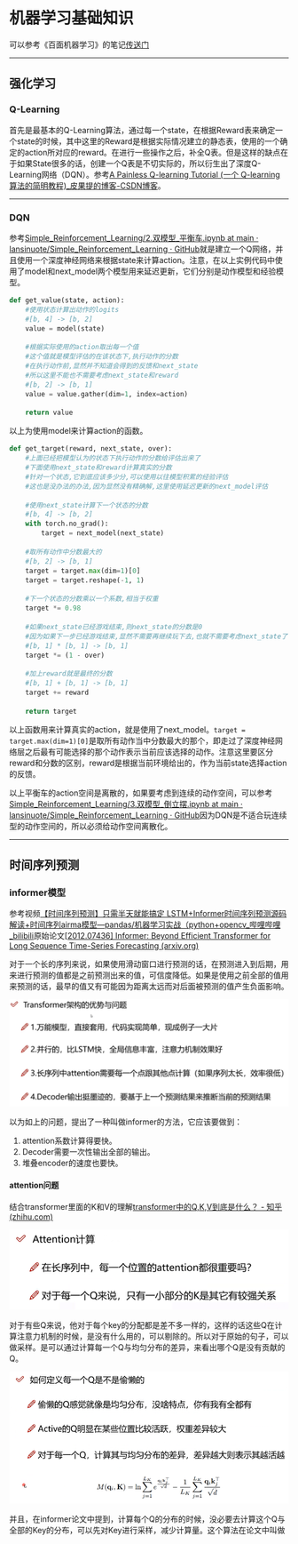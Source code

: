 # 机器学习基础知识

可以参考《百面机器学习》的笔记[传送门](../ml.md)

---

## 强化学习

### Q-Learning

首先是最基本的Q-Learning算法，通过每一个state，在根据Reward表来确定一个state的时候，其中这里的Reward是根据实际情况建立的静态表，使用的一个确定的action所对应的reward。在进行一些操作之后，补全Q表。但是这样的缺点在于如果State很多的话，创建一个Q表是不切实际的，所以衍生出了深度Q-Learning网络（DQN）。参考[A Painless Q-learning Tutorial (一个 Q-learning 算法的简明教程)_皮果提的博客-CSDN博客](https://blog.csdn.net/itplus/article/details/9361915)。

---

### DQN

参考[Simple_Reinforcement_Learning/2.双模型_平衡车.ipynb at main · lansinuote/Simple_Reinforcement_Learning · GitHub](https://github.com/lansinuote/Simple_Reinforcement_Learning/blob/main/6.DQN算法/2.双模型_平衡车.ipynb)就是建立一个Q网络，并且使用一个深度神经网络来根据state来计算action。注意，在以上实例代码中使用了model和next_model两个模型用来延迟更新，它们分别是动作模型和经验模型。

```python
def get_value(state, action):
    #使用状态计算出动作的logits
    #[b, 4] -> [b, 2]
    value = model(state)

    #根据实际使用的action取出每一个值
    #这个值就是模型评估的在该状态下,执行动作的分数
    #在执行动作前,显然并不知道会得到的反馈和next_state
    #所以这里不能也不需要考虑next_state和reward
    #[b, 2] -> [b, 1]
    value = value.gather(dim=1, index=action)

    return value

```

以上为使用model来计算action的函数。

```python
def get_target(reward, next_state, over):
    #上面已经把模型认为的状态下执行动作的分数给评估出来了
    #下面使用next_state和reward计算真实的分数
    #针对一个状态,它到底应该多少分,可以使用以往模型积累的经验评估
    #这也是没办法的办法,因为显然没有精确解,这里使用延迟更新的next_model评估

    #使用next_state计算下一个状态的分数
    #[b, 4] -> [b, 2]
    with torch.no_grad():
        target = next_model(next_state)

    #取所有动作中分数最大的
    #[b, 2] -> [b, 1]
    target = target.max(dim=1)[0]
    target = target.reshape(-1, 1)

    #下一个状态的分数乘以一个系数,相当于权重
    target *= 0.98

    #如果next_state已经游戏结束,则next_state的分数是0
    #因为如果下一步已经游戏结束,显然不需要再继续玩下去,也就不需要考虑next_state了.
    #[b, 1] * [b, 1] -> [b, 1]
    target *= (1 - over)

    #加上reward就是最终的分数
    #[b, 1] + [b, 1] -> [b, 1]
    target += reward

    return target

```

以上函数用来计算真实的action，就是使用了next_model。`target = target.max(dim=1)[0]`是取所有动作当中分数最大的那个，即走过了深度神经网络层之后最有可能选择的那个动作表示当前应该选择的动作。注意这里要区分reward和分数的区别，reward是根据当前环境给出的，作为当前state选择action的反馈。

以上平衡车的action空间是离散的，如果要考虑到连续的动作空间，可以参考[Simple_Reinforcement_Learning/3.双模型_倒立摆.ipynb at main · lansinuote/Simple_Reinforcement_Learning · GitHub](https://github.com/lansinuote/Simple_Reinforcement_Learning/blob/main/6.DQN算法/3.双模型_倒立摆.ipynb)因为DQN是不适合玩连续型的动作空间的，所以必须给动作空间离散化。

---

## 时间序列预测

### informer模型

参考视频[【时间序列预测】只需半天就能搞定 LSTM+Informer时间序列预测源码解读+时间序列airma模型—pandas/机器学习实战（python+opencv_哔哩哔哩_bilibili](https://www.bilibili.com/video/BV1Me4y1e7Jf/?vd_source=36542d6c49bf487d8a18d22be404b8d2)原始论文[[2012.07436\] Informer: Beyond Efficient Transformer for Long Sequence Time-Series Forecasting (arxiv.org)](https://arxiv.org/abs/2012.07436)

对于一个长的序列来说，如果使用滑动窗口进行预测的话，在预测进入到后期，用来进行预测的值都是之前预测出来的值，可信度降低。如果是使用之前全部的值用来预测的话，最早的值又有可能因为距离太远而对后面被预测的值产生负面影响。

![image-20221113125521546](basicKnow.assets/image-20221113125521546.png)

以为如上的问题，提出了一种叫做informer的方法，它应该要做到：

1. attention系数计算得要快。
2. Decoder需要一次性输出全部的输出。
3. 堆叠encoder的速度也要快。

#### attention问题

结合transformer里面的K和V的理解[transformer中的Q,K,V到底是什么？ - 知乎 (zhihu.com)](https://www.zhihu.com/question/427629601)

![image-20221116104607531](basicKnow.assets/image-20221116104607531.png)

对于有些Q来说，他对于每个key的分配都是差不多一样的，这样的话这些Q在计算注意力机制的时候，是没有什么用的，可以剔除的。所以对于原始的句子，可以做采样。是可以通过计算每一个Q与均匀分布的差异，来看出哪个Q是没有贡献的Q。

![image-20221116110834987](basicKnow.assets/image-20221116110834987.png)

并且，在informer论文中提到，计算每个Q的分布的时候，没必要去计算这个Q与全部的Key的分布，可以先对Key进行采样，减少计算量。这个算法在论文中叫做

 
